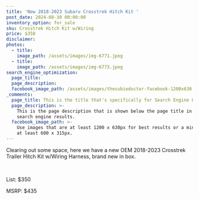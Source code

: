 ```yaml
---
title: 'New 2018-2023 Subaru Crosstrek Hitch Kit '
post_date: 2024-08-30 00:00:00
inventory_option: for_sale
sku: Crosstrek Hitch Kit w/Wiring
price: $350
disclaimer:
photos:
  - title:
    image_path: /assets/images/img-6771.jpeg
  - title:
    image_path: /assets/images/img-6773.jpeg
search_engine_optimization:
  page_title:
  page_description:
  facebook_image_path: /assets/images/thesubiedoctor-facebook-1200x630.png
_comments:
  page_title: This is the title that's specifically for Search Engine Optimization.
  page_description: >-
    This is the page description that is shown below the page title in the
    search engine results.
  facebook_image_path: >-
    Use images that are at least 1200 x 630px for best results or a minimum of
    at least 600 x 315px.
---
```

Clearing out some space, here we have a new OEM 2018-2023 Crosstrek Trailer Hitch Kit w/Wiring Harness, brand new in box.

&nbsp;

List: $350

MSRP: $435
